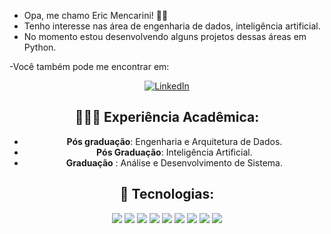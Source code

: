 - Opa, me chamo Eric Mencarini! 👋👋
- Tenho interesse nas área de engenharia de dados, inteligência artificial.
- No momento estou desenvolvendo alguns projetos dessas áreas em Python.

-Você também pode me encontrar em:
<center>
<a href="https://www.linkedin.com/in/ericmencarini/" target="_blank">
    <img src="https://img.shields.io/badge/linkedin-%230077B5.svg?&style=for-the-badge&logo=linkedin&logoColor=white&color=071A2C" alt="LinkedIn"/>
  </a>


## 👨🏻‍🎓 Experiência Acadêmica:
  - **Pós graduação**: Engenharia e Arquitetura de Dados.
  - **Pós Graduação**: Inteligência Artificial.
  - **Graduação**    : Análise e Desenvolvimento de Sistema.


## 💼 Tecnologias:

![](https://img.shields.io/badge/Python-3776AB?style=flat&logo=python&logoColor=white) ![](https://img.shields.io/badge/SQL-3776AB?style=flat&logo=python&logoColor=white)
![](https://img.shields.io/badge/Docker-2496ED?style=flat&logo=docker&logoColor=white)
![](https://img.shields.io/badge/Airflow-F2C811?style=flat&logo=microsoft-power-bi&logoColor=white)
![](https://img.shields.io/badge/PostgreSQL-336791?style=flat&logo=postgresql&logoColor=white)
![](https://img.shields.io/badge/Kafka-231F20?style=flat&logo=apache-kafka&logoColor=white)
![](https://img.shields.io/badge/Spark-E25A1C?style=flat&logo=apache-spark&logoColor=white)
![](https://img.shields.io/badge/Cassandra-1287B1?style=flat&logo=apache-cassandra&logoColor=white)
![](https://img.shields.io/badge/Power_BI-F2C811?style=flat&logo=microsoft-power-bi&logoColor=white)


<!---
EricMencarini/EricMencarini is a ✨ special ✨ repository because its `README.md` (this file) appears on your GitHub profile.
You can click the Preview link to take a look at your changes.
--->
